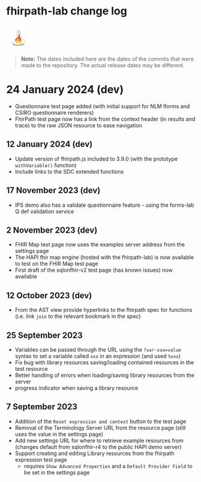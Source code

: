 # fhirpath-lab change log
![](static/Square44x44Logo.scale-150.png "Fhirpath-lab logo")

> **Note:** The dates included here are the dates of the commits that were made to the repository. The actual release dates may be different.

# 24 January 2024 (dev)
* Questionnaire test page added (with initial support for NLM lforms and CSIRO questionnaire renderers)
* FhirPath test page now has a link from the context header (in results and trace) to the raw JSON resource to ease navigation

## 12 January 2024 (dev)
* Update version of fhirpath.js included to 3.9.0 (with the prototype `withVariable()` function)
* Include links to the SDC extended functions

## 17 November 2023 (dev)
* IPS demo also has a validate questionnaire feature - using the forms-lab Q def validation service

## 2 November 2023 (dev)
* FHIR Map test page now uses the examples server address from the settings page
* The HAPI fhir map engine (hosted with the fhirpath-lab) is now available to test on the FHIR Map test page
* First draft of the sqlonfhir-v2 test page (has known issues) now available

## 12 October 2023 (dev)
* From the AST view provide hyperlinks to the fhirpath spec for functions (i.e. link `join` to the relevant bookmark in the spec)

## 25 September 2023
* Variables can be passed through the URL using the `?var-xxx=value` syntax to set a variable called `xxx` in an expression (and used `%xxx`)
* Fix bug with library resources saving/loading contained resources in the test resource
* Better handling of errors when loading/saving library resources from the server
* progress indicator when saving a library resource

## 7 September 2023
* Addition of the `Reset expression and context` button to the test page
* Removal of the Terminology Server URL from the resource page (still uses the value in the settings page)
* Add new settings URL for where to retrieve example resources from (changes default from sqlonfhir-r4 to the public HAPI demo server)
* Support creating and editing Library resources from the fhirpath expression test page
    * requires `Show Advanced Properties` and a `Default Provider Field` to be set in the settings page

